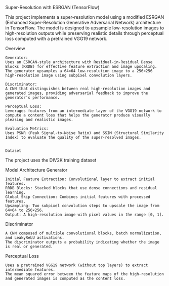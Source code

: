 Super-Resolution with ESRGAN (TensorFlow)

This project implements a super-resolution model using a modified ESRGAN (Enhanced Super-Resolution Generative Adversarial Network) architecture in TensorFlow. The model is designed to upsample low-resolution images to high-resolution outputs while preserving realistic details through perceptual loss computed with a pretrained VGG19 network.

Overview

    Generator:
    Uses an ESRGAN-style architecture with Residual-in-Residual Dense Blocks (RRDB) for effective feature extraction and image upscaling. The generator upsamples a 64×64 low-resolution image to a 256×256 high-resolution image using subpixel convolution layers.

    Discriminator:
    A CNN that distinguishes between real high-resolution images and generated images, providing adversarial feedback to improve the generator’s performance.

    Perceptual Loss:
    Leverages features from an intermediate layer of the VGG19 network to compute a content loss that helps the generator produce visually pleasing and realistic images.

    Evaluation Metrics:
    Uses PSNR (Peak Signal-to-Noise Ratio) and SSIM (Structural Similarity Index) to evaluate the quality of the super-resolved images.


    Dataset

The project uses the DIV2K training dataset


Model Architecture
Generator

    Initial Feature Extraction: Convolutional layer to extract initial features.
    RRDB Blocks: Stacked blocks that use dense connections and residual learning.
    Global Skip Connection: Combines initial features with processed features.
    Upsampling: Two subpixel convolution steps to upscale the image from 64×64 to 256×256.
    Output: A high-resolution image with pixel values in the range [0, 1].

Discriminator

    A CNN composed of multiple convolutional blocks, batch normalization, and LeakyReLU activations.
    The discriminator outputs a probability indicating whether the image is real or generated.

Perceptual Loss

    Uses a pretrained VGG19 network (without top layers) to extract intermediate features.
    The mean squared error between the feature maps of the high-resolution and generated images is computed as the content loss.
